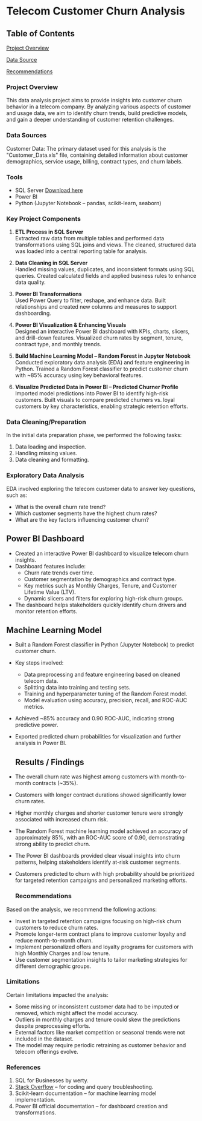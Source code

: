 # Telecom Customer Churn Analysis

## Table of Contents

   [Project Overview](#project-overview)

   [Data Source](#data-sources)
   
   [Recommendations](#recommendations)

### Project Overview

This data analysis project aims to provide insights into customer churn behavior in a telecom company. By analyzing various aspects of customer and usage data, we aim to identify churn trends, build predictive models, and gain a deeper understanding of customer retention challenges.

### Data Sources

Customer Data: The primary dataset used for this analysis is the "Customer_Data.xls" file, containing detailed information about customer demographics, service usage, billing, contract types, and churn labels.

### Tools

- SQL Server [Download here](https://microsoft.com)
- Power BI  
- Python (Jupyter Notebook – pandas, scikit-learn, seaborn)  

### Key Project Components

1. **ETL Process in SQL Server**  
   Extracted raw data from multiple tables and performed data transformations using SQL joins and views. The cleaned, structured data was loaded into a central reporting table for analysis.

2. **Data Cleaning in SQL Server**  
   Handled missing values, duplicates, and inconsistent formats using SQL queries. Created calculated fields and applied business rules to enhance data quality.

3. **Power BI Transformations**  
   Used Power Query to filter, reshape, and enhance data. Built relationships and created new columns and measures to support dashboarding.

4. **Power BI Visualization & Enhancing Visuals**  
   Designed an interactive Power BI dashboard with KPIs, charts, slicers, and drill-down features. Visualized churn rates by segment, tenure, contract type, and monthly trends.

5. **Build Machine Learning Model – Random Forest in Jupyter Notebook**  
   Conducted exploratory data analysis (EDA) and feature engineering in Python. Trained a Random Forest classifier to predict customer churn with ~85% accuracy using key behavioral features.

6. **Visualize Predicted Data in Power BI – Predicted Churner Profile**  
   Imported model predictions into Power BI to identify high-risk customers. Built visuals to compare predicted churners vs. loyal customers by key characteristics, enabling strategic retention efforts.

### Data Cleaning/Preparation

In the initial data preparation phase, we performed the following tasks:  
1. Data loading and inspection.  
2. Handling missing values.  
3. Data cleaning and formatting.

### Exploratory Data Analysis

EDA involved exploring the telecom customer data to answer key questions, such as:  

- What is the overall churn rate trend?  
- Which customer segments have the highest churn rates?  
- What are the key factors influencing customer churn?

## Power BI Dashboard

- Created an interactive Power BI dashboard to visualize telecom churn insights.
- Dashboard features include:
  - Churn rate trends over time.
  - Customer segmentation by demographics and contract type.
  - Key metrics such as Monthly Charges, Tenure, and Customer Lifetime Value (LTV).
  - Dynamic slicers and filters for exploring high-risk churn groups.
- The dashboard helps stakeholders quickly identify churn drivers and monitor retention efforts.

## Machine Learning Model

- Built a Random Forest classifier in Python (Jupyter Notebook) to predict customer churn.
- Key steps involved:
  - Data preprocessing and feature engineering based on cleaned telecom data.
  - Splitting data into training and testing sets.
  - Training and hyperparameter tuning of the Random Forest model.
  - Model evaluation using accuracy, precision, recall, and ROC-AUC metrics.
- Achieved ~85% accuracy and 0.90 ROC-AUC, indicating strong predictive power.
- Exported predicted churn probabilities for visualization and further analysis in Power BI.

  ## Results / Findings

- The overall churn rate was highest among customers with month-to-month contracts (~35%).  
- Customers with longer contract durations showed significantly lower churn rates.  
- Higher monthly charges and shorter customer tenure were strongly associated with increased churn risk.  
- The Random Forest machine learning model achieved an accuracy of approximately 85%, with an ROC-AUC score of 0.90, demonstrating strong ability to predict churn.  
- The Power BI dashboards provided clear visual insights into churn patterns, helping stakeholders identify at-risk customer segments.  
- Customers predicted to churn with high probability should be prioritized for targeted retention campaigns and personalized marketing efforts.

  ### Recommendations

Based on the analysis, we recommend the following actions:  
- Invest in targeted retention campaigns focusing on high-risk churn customers to reduce churn rates.  
- Promote longer-term contract plans to improve customer loyalty and reduce month-to-month churn.  
- Implement personalized offers and loyalty programs for customers with high Monthly Charges and low tenure.  
- Use customer segmentation insights to tailor marketing strategies for different demographic groups.

### Limitations

Certain limitations impacted the analysis:  
- Some missing or inconsistent customer data had to be imputed or removed, which might affect the model accuracy.  
- Outliers in monthly charges and tenure could skew the predictions despite preprocessing efforts.  
- External factors like market competition or seasonal trends were not included in the dataset.  
- The model may require periodic retraining as customer behavior and telecom offerings evolve.

### References

1. SQL for Businesses by werty.  
2. [Stack Overflow](https://stackoverflow.com) – for coding and query troubleshooting.  
3. Scikit-learn documentation – for machine learning model implementation.  
4. Power BI official documentation – for dashboard creation and transformations.
